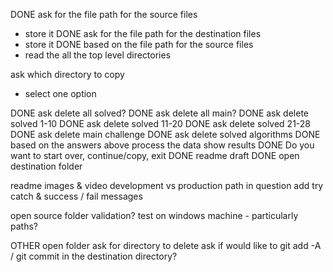 DONE ask for the file path for the source files
- store it
DONE ask for the file path for the destination files
- store it
DONE based on the file path for the source files
- read the all the top level directories

ask which directory to copy
- select one option

DONE ask delete all solved?
DONE ask delete all main?
DONE ask delete solved 1-10
DONE ask delete solved 11-20
DONE ask delete solved 21-28
DONE ask delete main challenge
DONE ask delete solved algorithms
DONE based on the answers above process the data
show results
DONE Do you want to start over, continue/copy, exit
DONE readme draft
DONE open destination folder

readme images & video
development vs production path in question
add try catch & success / fail messages

open source folder
validation?
test on windows machine - particularly paths?


OTHER
open folder 
ask for directory to delete
ask if would like to git add -A / git commit in the destination directory?